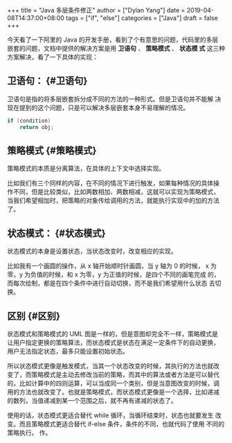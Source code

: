 +++title = "Java 多层条件修正"author = ["Dylan Yang"]date = 2019-04-08T14:37:00+08:00tags = ["if", "else"]categories = ["Java"]draft = false+++今天看了一下阿里的 Java 的开发手册，看到了个有意思的问题，代码里的多层嵌套的问题，文档中提供的解决方案是用 **卫语句** 、 **策略模式** 、 **状态模式** 这三种方案解决，看了一下具体的实现：## 卫语句： {#卫语句}卫语句是指的将多层嵌套拆分成不同的方法的一种形式。但是卫语句并不能解决现在提到的这个问题，只是可以解决多层嵌套本身不易理解的情况。```javaif (condition)    return obj;```## 策略模式 {#策略模式}策略模式的本质是分离算法，在具体的上下文中选择实现。比如我们有三个同样的内容，在不同的情况下进行触发，如果每种情况的具体操作不同，但是比较类似，比如两数相加、两数相减，这就可以实现为策略模式，当我们希望相加时，把策略的对象传给调用的方法，就能执行实现中的加的方法了。## 状态模式： {#状态模式}状态模式的本身是设置状态，当状态改变时，改变相应的实现。比如我有一个画圆的操作，从 x 轴开始顺时针画圆，当 y 轴为 0 的时候， x为零，y 为负值的时候，和 x 为零，y 为正值的时候，是四个不同的画笔完成的，而每次绘制，都是在四个条件中进行自动切换，而不是我们希望用什么状态去切换。## 区别 {#区别}状态模式和策略模式的 UML 图是一样的，但是意图却完全不一样，策略模式是让用户指定更换的策略算法，而状态模式是状态在满足一定条件下的自动更换，用户无法指定状态，最多只能设置初始状态。所以状态模式更像是触发模式，当其一个状态改变的时候，其执行的方法也就改变了，而策略模式是主动去修改当前的策略，而其中的算法或者方法是可以替代的，比如计算中的四则运算，可以当成同一个类别，但是当意图改变的时候，调用的方法也就改变了。也就是策略模式，而状态模式更像是一个选择，比如递减的数列，当值递减到某一个范围之后，就不再有递减的状态了。使用的话，状态模式更适合替代 while 循环，当循环结束时，状态也就要发生改变。而且策略模式更适合替代 if-else 条件，条件的不同，也就代码了使用不同的策略执行。作。